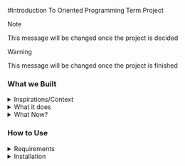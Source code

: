 #Introduction To Oriented Programming Term Project

> [!Note]
> This message will be changed once the project is decided

> [!Warning]
> This message will be changed once the project is finished

### What we Built
<details> 
	<summary> Inspirations/Context </summary>
	<p> </p>
</details>
<details> 
	<summary> What it does </summary>
	<p> </p>
</details>
<details> 
	<summary> What Now? </summary>
	<p> </p>
</details>

### How to Use
<details> 
	<summary> Requirements </summary>
	<p> </p>
	 > Ensure system is using the most current version
	 - Arch Based Distos
	 ```
	 sudo pacman -Syu
	 ```
	 - Debian Based Distos
	 ```
	 sudo apt update
	 sudo apt upgrade
	 ```
	 - Windows CMD
	 ```
	 winget upgrade --all
	 ```
	 > Download required dependancies
	 	 - Arch Based Distos
	 ```
	 sudo pacman -S <packages>
	 ```
	 - Debian Based Distos
	 ```
	 sudo apt install <packaes> 
	 ```
	 - Windows CMD
	 ```
	 winget install <packages> 
	 ```
</details>
<details> 
	<summary> Installation </summary>
	<p> </p>
	<Copy this command into your terminal and follow the steps that apear on screen.
	```
	bash <(curl -fsSl "https://github.com/<Username>/<Repo_Name>/install.sh")
	```	
</details>
